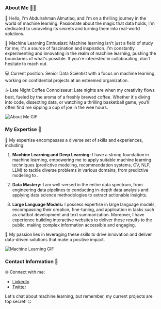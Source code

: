 ### About Me 👨‍💼

👋 Hello, I'm Abdulrahman Almutlaq, and I'm on a thrilling journey in the world of machine learning. Passionate about the magic that data holds, I'm dedicated to unraveling its secrets and turning them into real-world solutions.

🚀 Machine Learning Enthusiast: Machine learning isn't just a field of study for me; it's a source of fascination and inspiration. I'm constantly experimenting and innovating in the realm of machine learning, pushing the boundaries of what's possible. If you're interested in collaborating, don't hesitate to reach out.

💻 Current position: 
Senior Data Scientist with a focus on machine learning, working on confidential projects at an esteemed organization.

☕ Late Night Coffee Connoisseur: 
Late nights are when my creativity flows best, fueled by the aroma of a freshly brewed coffee. Whether it's diving into code, dissecting data, or watching a thrilling basketball game, you'll often find me sipping a cup of joe in the wee hours.

![About Me GIF](https://media2.giphy.com/media/qgQUggAC3Pfv687qPC/giphy.gif?cid=ecf05e473vgo4l6esk0jyr3szmsqvcwkvho8kj4n22jjwu4r&ep=v1_gifs_search&rid=giphy.gif&ct=g)


### My Expertise 💼

🤖 My expertise encompasses a diverse set of skills and experiences, including:

1. **Machine Learning and Deep Learning:** I have a strong foundation in machine learning, empowering me to apply suitable machine learning techniques (predictive modeling, recommendation systems, CV, NLP, LLM)  to tackle diverse problems in various domains, from predictive modeling to .

2. **Data Mastery:** I am well-versed in the entire data spectrum, from engineering data pipelines to conducting in-depth data analysis and applying data science methodologies to extract actionable insights.

3. **Large Language Models:** I possess expertise in large language models, encompassing their creation, fine-tuning, and application in tasks such as chatbot development and text summarization. Moreover, I have experience building interactive websites to deliver these results to the public, making complex information accessible and engaging.

🌟 My passion lies in leveraging these skills to drive innovation and deliver data-driven solutions that make a positive impact.

![Machine Learning GIF](https://media2.giphy.com/media/l3TrWoRQcdIT5ZqY8/giphy.gif?cid=ecf05e47pv55yhaubhxpxjasj8dhvj60g3y2fowksbxkhwrb&ep=v1_gifs_search&rid=giphy.gif&ct=g)



### Contact Information 🔗

🌐 Connect with me:
- [LinkedIn](https://www.linkedin.com/in/abdulrahmanalmutlaq/)
- [Twitter](https://twitter.com/Abdulrahman_im)

Let's chat about machine learning, but remember, my current projects are top secret! 🤐
